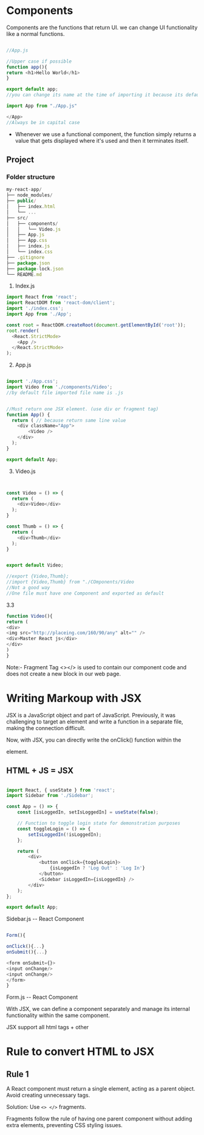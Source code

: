 # Components

Components are the functions that return UI.
we can change UI functionality like a normal functions.


```javascript

//App.js

//Upper case if possible
function app(){
return <h1>Hello World</h1>
}

export default app;
//you can change its name at the time of importing it because its default.

```

```javascript
import App from "./App.js"

</App>
//Always be in capital case

```


- Whenever we use a functional component, the function simply returns a value that gets displayed where it's used and then it terminates itself.


## Project

### Folder structure

```javascript
my-react-app/
├── node_modules/
├── public/
│   ├── index.html
│   └── ...
├── src/
│   ├── components/
│   │   └── Video.js
│   ├── App.js
│   ├── App.css
│   ├── index.js
│   └── index.css
├── .gitignore
├── package.json
├── package-lock.json
└── README.md

```

1. Index.js

```javascript
import React from 'react';
import ReactDOM from 'react-dom/client';
import './index.css';
import App from './App';

const root = ReactDOM.createRoot(document.getElementById('root'));
root.render(
  <React.StrictMode>
    <App />
  </React.StrictMode>
);

```

2. App.js

```javascript

import './App.css';
import Video from './components/Video';
//by default file imported file name is .js


//Must return one JSX element. (use div or fragment tag)
function App() {
  return ( // because return same line value
    <div className="App">
        <Video />
    </div>
  );
}

export default App;

```


3. Video.js

```javascript


const Video = () => {
  return (
    <div>Video</div>
  );
}

const Thumb = () => {
  return (
    <div>Thumb</div>
  );
}


export default Video;

//export {Video,Thumb};
//import {Video,Thumb} from "./COmponents/Video
//Not a good way
//One file must have one Component and exported as default

```

3.3 

```javascript
function Video(){
return (
<div>
<img src="http://placeing.com/160/90/any" alt="" />
<div>Master React js</div>
</div>
)
}
```

Note:- Fragment Tag <></> is used to contain our component code and does not create a new block in our web page.





# Writing Markoup with JSX

JSX is a JavaScript object and part of JavaScript. Previously, it was challenging to target an element and write a function in a separate file, making the connection difficult.

Now, with JSX, you can directly write the onClick() function within the <form> element.



## HTML + JS = JSX

```javascript

import React, { useState } from 'react';
import Sidebar from './Sidebar';

const App = () => {
    const [isLoggedIn, setIsLoggedIn] = useState(false);

    // Function to toggle login state for demonstration purposes
    const toggleLogin = () => {
        setIsLoggedIn(!isLoggedIn);
    };

    return (
        <div>
            <button onClick={toggleLogin}>
                {isLoggedIn ? 'Log Out' : 'Log In'}
            </button>
            <Sidebar isLoggedIn={isLoggedIn} />
        </div>
    );
};

export default App;

```

Sidebar.js -- React Component


```javascript

Form(){

onClick(){...}
onSubmit(){...}

<form onSubmit={}>
<input onChange/>
<input onChange/>
</form>
}
```

Form.js -- React Component



With JSX, we can define a component separately and manage its internal functionality within the same component.


JSX support all html tags + other




# Rule to convert HTML to JSX


## Rule 1

A React component must return a single element, acting as a parent object. Avoid creating unnecessary tags.


Solution: Use `<> </>` fragments.

Fragments follow the rule of having one parent component without adding extra elements, preventing CSS styling issues.




















